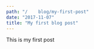 ```yaml
---
path: "/    blog/my-first-post"
date: "2017-11-07"
title: "My first blog post"
---
```

This is my first post